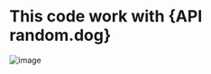 # This code work with {API random.dog}
![image](https://github.com/user-attachments/assets/c4eb9e86-8873-4845-8894-c80b5d2ee950)
